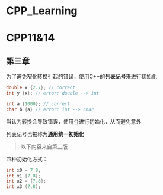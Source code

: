 # CPP_Learning

# CPP11&14

## 第三章
为了避免窄化转换引起的错误，使用C++的**列表记号**来进行初始化

```c++
double x {2.7}; // correct
int y {x}; // error: double --> int

int a {1000}; // correct
char b {a} // error: int --> char
```

当认为转换会导致错误，使用```{}```进行初始化，从而避免意外

列表记号也被称为**通用统一初始化**



> 以下内容来自第三版

四种初始化方式：
```c++
int x0 = 7.8;
int x1 {7.8};
int x2 = {7.8};
int x3 (7.8);
```

